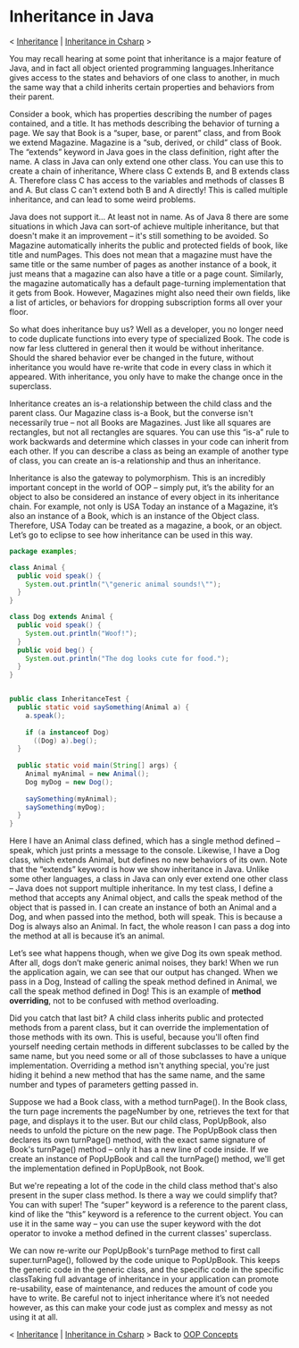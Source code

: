 # Inheritance in Java
< [Inheritance](Inheritance) | [Inheritance in Csharp](Inheritance-in-Csharp) >

You may recall hearing at some point that inheritance is a major feature of
Java, and in fact all object oriented programming languages.Inheritance gives
access to the states and behaviors of one class to another, in much the same
way that a child inherits certain properties and behaviors from their parent.

Consider a book, which has properties describing the number of pages contained,
and a title. It has methods describing the behavior of turning a page. We say
that Book is a “super, base, or parent” class, and from Book we extend
Magazine. Magazine is a “sub, derived, or child” class of Book. The “extends”
keyword in Java goes in the class definition, right after the name. A class in
Java can only extend one other class. You can use this to create a chain of
inheritance, Where class C extends B, and B extends class A. Therefore class C
has access to the variables and methods of classes B and A. But class C can't
extend both B and A directly! This is called multiple inheritance, and can lead
to some weird problems.

Java does not support it… At least not in name. As of Java 8 there are some
situations in which Java can sort-of achieve multiple inheritance, but that
doesn't make it an improvement – it's still something to be avoided. So
Magazine automatically inherits the public and protected fields of book, like
title and numPages. This does not mean that a magazine must have the same title
or the same number of pages as another instance of a book, it just means that a
magazine can also have a title or a page count. Similarly, the magazine
automatically has a default page-turning implementation that it gets from Book.
However, Magazines might also need their own fields, like a list of articles,
or behaviors for dropping subscription forms all over your floor.

So what does inheritance buy us? Well as a developer, you no longer need to
code duplicate functions into every type of specialized Book. The code is now
far less cluttered in general then it would be without inheritance. Should the
shared behavior ever be changed in the future, without inheritance you would
have re-write that code in every class in which it appeared. With inheritance,
you only have to make the change once in the superclass.

Inheritance creates an is-a relationship between the child class and the parent
class. Our Magazine class is-a Book, but the converse isn't necessarily true –
not all Books are Magazines. Just like all squares are rectangles, but not all
rectangles are squares. You can use this “is-a” rule to work backwards and
determine which classes in your code can inherit from each other. If you can
describe a class as being an example of another type of class, you can create
an is-a relationship and thus an inheritance.

Inheritance is also the gateway to polymorphism. This is an incredibly
important concept in the world of OOP – simply put, it’s the ability for an
object to also be considered an instance of every object in its inheritance
chain. For example, not only is USA Today an instance of a Magazine, it’s also
an instance of a Book, which is an instance of the Object class. Therefore, USA
Today can be treated as a magazine, a book, or an object. Let’s go to eclipse
to see how inheritance can be used in this way.

```java
package examples;

class Animal {
  public void speak() {
    System.out.println("\"generic animal sounds!\"");
  }
}

class Dog extends Animal {
  public void speak() {
    System.out.println("Woof!");
  }
  public void beg() {
    System.out.println("The dog looks cute for food.");
  }
}


public class InheritanceTest {
  public static void saySomething(Animal a) {
    a.speak();
    
    if (a instanceof Dog)
      ((Dog) a).beg();
  }
  
  public static void main(String[] args) {
    Animal myAnimal = new Animal();
    Dog myDog = new Dog();
    
    saySomething(myAnimal);
    saySomething(myDog);
  }
}
```

Here I have an Animal class defined, which has a single method defined – speak,
which just prints a message to the console. Likewise, I have a Dog class, which
extends Animal, but defines no new behaviors of its own. Note that the
“extends” keyword is how we show inheritance in Java. Unlike some other
languages, a class in Java can only ever extend one other class – Java does not
support multiple inheritance. In my test class, I define a method that accepts
any Animal object, and calls the speak method of the object that is passed in.
I can create an instance of both an Animal and a Dog, and when passed into the
method, both will speak. This is because a Dog is always also an Animal. In
fact, the whole reason I can pass a dog into the method at all is because it’s
an animal.

Let’s see what happens though, when we give Dog its own speak method. After
all, dogs don’t make generic animal noises, they bark! When we run the
application again, we can see that our output has changed. When we pass in a
Dog, Instead of calling the speak method defined in Animal, we call the speak
method defined in Dog! This is an example of **method overriding**, not to be
confused with method overloading.

Did you catch that last bit? A child class inherits public and protected
methods from a parent class, but it can override the implementation of those
methods with its own. This is useful, because you'll often find yourself
needing certain methods in different subclasses to be called by the same name,
but you need some or all of those subclasses to have a unique implementation.
Overriding a method isn't anything special, you're just hiding it behind a new
method that has the same name, and the same number and types of parameters
getting passed in.

Suppose we had a Book class, with a method turnPage(). In the Book class, the
turn page increments the pageNumber by one, retrieves the text for that page,
and displays it to the user. But our child class, PopUpBook, also needs to
unfold the picture on the new page. The PopUpBook class then declares its own
turnPage() method, with the exact same signature of Book's turnPage() method –
only it has a new line of code inside. If we create an instance of PopUpBook
and call the turnPage() method, we'll get the implementation defined in
PopUpBook, not Book.

But we're repeating a lot of the code in the child class method that's also
present in the super class method. Is there a way we could simplify that? You
can with super! The “super” keyword is a reference to the parent class, kind of
like the “this” keyword is a reference to the current object. You can use it in
the same way – you can use the super keyword with the dot operator to invoke a
method defined in the current classes' superclass.

We can now re-write our PopUpBook's turnPage method to first call
super.turnPage(), followed by the code unique to PopUpBook. This keeps the
generic code in the generic class, and the specific code in the specific
classTaking full advantage of inheritance in your application can promote
re-usability, ease of maintenance, and reduces the amount of code you have to
write. Be careful not to inject inheritance where it’s not needed however, as
this can make your code just as complex and messy as not using it at all.

< [Inheritance](Inheritance) | [Inheritance in Csharp](Inheritance-in-Csharp) >
Back to [OOP Concepts](OOP-Concepts)
